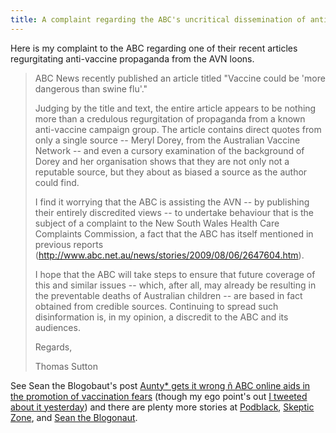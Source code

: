 ```yaml
---
title: A complaint regarding the ABC's uncritical dissemination of anti-vaccine propaganda
---
```

Here is my complaint to the ABC regarding one of their recent articles regurgitating anti-vaccine propaganda from the AVN loons. 

> ABC News recently published an article titled "Vaccine could be 'more dangerous than swine flu'."
> 
>Judging by the title and text, the entire article appears to be nothing more than a credulous regurgitation of propaganda from a known anti-vaccine campaign group. The article contains direct quotes from only a single source -- Meryl Dorey, from the Australian Vaccine Network -- and even a cursory examination of the background of Dorey and her organisation shows that they are not only not a reputable source, but they about as biased a source as the author could find.
> 
> I find it worrying that the ABC is assisting the AVN -- by publishing their entirely discredited views -- to undertake behaviour that is the subject of a complaint to the New South Wales Health Care Complaints Commission, a fact that the ABC has itself mentioned in previous reports (http://www.abc.net.au/news/stories/2009/08/06/2647604.htm).
> 
> I hope that the ABC will take steps to ensure that future coverage of this and similar issues -- which, after all, may already be resulting in the preventable deaths of Australian children -- are based in fact obtained from credible sources. Continuing to spread such disinformation is, in my opinion, a discredit to the ABC and its audiences.
> 
> Regards, 
> 
> Thomas Sutton

See Sean the Blogobaut's post [Aunty* gets it wrong ñ ABC online aids in the promotion of vaccination fears](http://seantheblogonaut.com/2009/09/aunty-gets-it-wrong-abc-online-aids-in-the-promotion-of-vaccination-fears/) (though my ego point's out [I tweeted about it yesterday](http://twitter.com/thsutton/status/4098434839)) and there are plenty more stories at [Podblack](http://podblack.com/?s=avn), [Skeptic Zone](http://skepticzone.wordpress.com/?s=avn), and [Sean the Blogonaut](http://seantheblogonaut.com/?s=avn).
